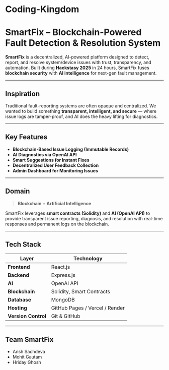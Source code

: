 # Coding-Kingdom
#  SmartFix – Blockchain-Powered Fault Detection & Resolution System

**SmartFix** is a decentralized, AI-powered platform designed to detect, report, and resolve system/device issues with trust, transparency, and automation. Built during **Hackstasy 2025** in 24 hours, SmartFix fuses **blockchain security** with **AI intelligence** for next-gen fault management.

---

##  Inspiration
Traditional fault-reporting systems are often opaque and centralized. We wanted to build something **transparent, intelligent, and secure** — where issue logs are tamper-proof, and AI does the heavy lifting for diagnostics.

---

##  Key Features
-  **Blockchain-Based Issue Logging (Immutable Records)**
-  **AI Diagnostics via OpenAI API**
-  **Smart Suggestions for Instant Fixes**
-  **Decentralized User Feedback Collection**
-  **Admin Dashboard for Monitoring Issues**

---

##  Domain

> **Blockchain + Artificial Intelligence**

SmartFix leverages **smart contracts (Solidity)** and **AI (OpenAI API)** to provide transparent issue reporting, diagnosis, and resolution with real-time responses and permanent logs on the blockchain.

---

##  Tech Stack

| Layer        | Technology                    |
|--------------|-------------------------------|
| **Frontend** | React.js                      |
| **Backend**  | Express.js                    |
| **AI**       | OpenAI API                    |
| **Blockchain** | Solidity, Smart Contracts   |
| **Database** | MongoDB                       |
| **Hosting**  | GitHub Pages / Vercel / Render|
| **Version Control** | Git & GitHub           |

---

##  Team SmartFix

- Ansh Sachdeva  
- Mohit Gautam  
- Hriday Ghosh
